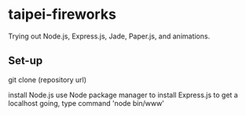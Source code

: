 # taipei-fireworks
Trying out Node.js, Express.js, Jade, Paper.js, and animations.

## Set-up
git clone (repository url)

install Node.js
use Node package manager to install Express.js
to get a localhost going, type command 'node bin/www'
